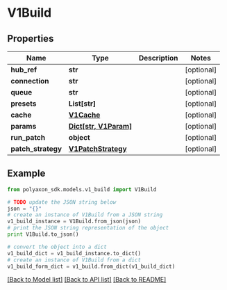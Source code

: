 # V1Build


## Properties
Name | Type | Description | Notes
------------ | ------------- | ------------- | -------------
**hub_ref** | **str** |  | [optional] 
**connection** | **str** |  | [optional] 
**queue** | **str** |  | [optional] 
**presets** | **List[str]** |  | [optional] 
**cache** | [**V1Cache**](V1Cache.md) |  | [optional] 
**params** | [**Dict[str, V1Param]**](V1Param.md) |  | [optional] 
**run_patch** | **object** |  | [optional] 
**patch_strategy** | [**V1PatchStrategy**](V1PatchStrategy.md) |  | [optional] 

## Example

```python
from polyaxon_sdk.models.v1_build import V1Build

# TODO update the JSON string below
json = "{}"
# create an instance of V1Build from a JSON string
v1_build_instance = V1Build.from_json(json)
# print the JSON string representation of the object
print V1Build.to_json()

# convert the object into a dict
v1_build_dict = v1_build_instance.to_dict()
# create an instance of V1Build from a dict
v1_build_form_dict = v1_build.from_dict(v1_build_dict)
```
[[Back to Model list]](../README.md#documentation-for-models) [[Back to API list]](../README.md#documentation-for-api-endpoints) [[Back to README]](../README.md)


